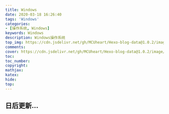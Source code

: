 ```yaml
---
title: Windows
date: 2020-03-18 16:26:40
tags: 'Windows'
categories: 
- [操作系统, Windows]
keywords: Windows
description: Windows操作系统
top_img: https://cdn.jsdelivr.net/gh/MCUheart/Hexo-blog-data@1.0.2/image/top/post-top/windows-top.jpg
comments: 
cover: https://cdn.jsdelivr.net/gh/MCUheart/Hexo-blog-data@1.0.2/image/cover/post-cover/windows-cover.jpg
toc: 
toc_number: 
copyright: 
mathjax: 
katex: 
hide:
top: 
---
```


##  日后更新...